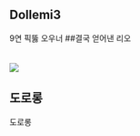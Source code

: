 ## Dollemi3
9연 픽뚫 오우너
##결국 얻어낸 리오
<br />
<br />
<br />
  <img src="https://i.namu.wiki/i/eO46Cop5oqBCK4jQxuufCVPFBdsnswVNlXN_S7Ja5_kb7hYd8qpMJEAnpO5ko-ilUgrES_2vSXAmwlklls-GxQ.webp">
## 도로롱
</p> 도로롱


